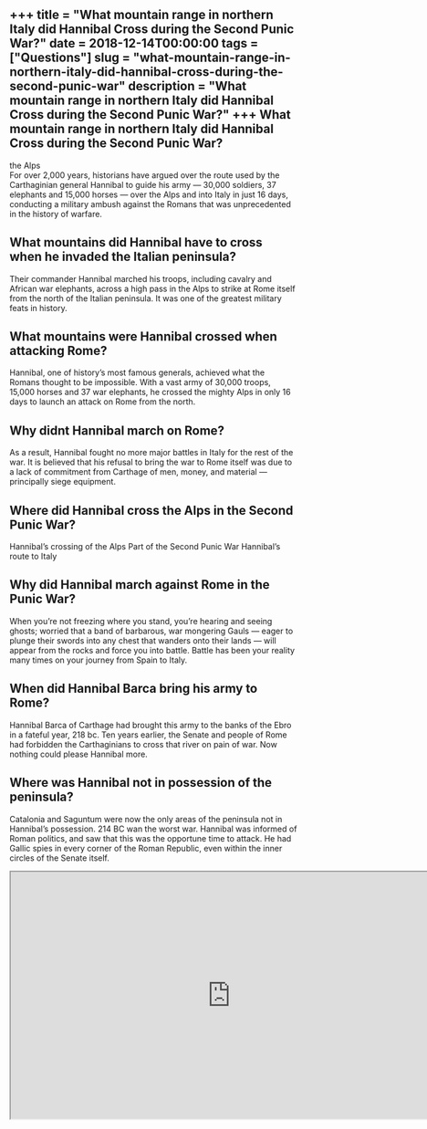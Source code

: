 +++
title = "What mountain range in northern Italy did Hannibal Cross during the Second Punic War?"
date = 2018-12-14T00:00:00
tags = ["Questions"]
slug = "what-mountain-range-in-northern-italy-did-hannibal-cross-during-the-second-punic-war"
description = "What mountain range in northern Italy did Hannibal Cross during the Second Punic War?"
+++
What mountain range in northern Italy did Hannibal Cross during the Second Punic War?
-------------------------------------------------------------------------------------

the Alps  
For over 2,000 years, historians have argued over the route used by the Carthaginian general Hannibal to guide his army — 30,000 soldiers, 37 elephants and 15,000 horses — over the Alps and into Italy in just 16 days, conducting a military ambush against the Romans that was unprecedented in the history of warfare.

What mountains did Hannibal have to cross when he invaded the Italian peninsula?
--------------------------------------------------------------------------------

Their commander Hannibal marched his troops, including cavalry and African war elephants, across a high pass in the Alps to strike at Rome itself from the north of the Italian peninsula. It was one of the greatest military feats in history.

What mountains were Hannibal crossed when attacking Rome?
---------------------------------------------------------

Hannibal, one of history’s most famous generals, achieved what the Romans thought to be impossible. With a vast army of 30,000 troops, 15,000 horses and 37 war elephants, he crossed the mighty Alps in only 16 days to launch an attack on Rome from the north.

Why didnt Hannibal march on Rome?
---------------------------------

As a result, Hannibal fought no more major battles in Italy for the rest of the war. It is believed that his refusal to bring the war to Rome itself was due to a lack of commitment from Carthage of men, money, and material — principally siege equipment.

Where did Hannibal cross the Alps in the Second Punic War?
----------------------------------------------------------

 Hannibal’s crossing of the Alps Part of the Second Punic War Hannibal’s route to Italy

Why did Hannibal march against Rome in the Punic War?
-----------------------------------------------------

When you’re not freezing where you stand, you’re hearing and seeing ghosts; worried that a band of barbarous, war mongering Gauls — eager to plunge their swords into any chest that wanders onto their lands — will appear from the rocks and force you into battle. Battle has been your reality many times on your journey from Spain to Italy.

When did Hannibal Barca bring his army to Rome?
-----------------------------------------------

Hannibal Barca of Carthage had brought this army to the banks of the Ebro in a fateful year, 218 bc. Ten years earlier, the Senate and people of Rome had forbidden the Carthaginians to cross that river on pain of war. Now nothing could please Hannibal more.

Where was Hannibal not in possession of the peninsula?
------------------------------------------------------

Catalonia and Saguntum were now the only areas of the peninsula not in Hannibal’s possession. 214 BC wan the worst war. Hannibal was informed of Roman politics, and saw that this was the opportune time to attack. He had Gallic spies in every corner of the Roman Republic, even within the inner circles of the Senate itself.

<iframe allow="accelerometer; autoplay; clipboard-write; encrypted-media; gyroscope; picture-in-picture" allowfullscreen="" class="__youtube_prefs__  epyt-is-override  no-lazyload" data-no-lazy="1" data-origheight="433" data-origwidth="770" data-skipgform_ajax_framebjll="" height="433" id="_ytid_78152" loading="lazy" src="https://www.youtube.com/embed/uSDGqRWcbsk?enablejsapi=1&autoplay=0&cc_load_policy=0&cc_lang_pref=&iv_load_policy=1&loop=0&modestbranding=0&rel=1&fs=1&playsinline=0&autohide=2&theme=dark&color=red&controls=1&" title="YouTube player" width="770"></iframe>